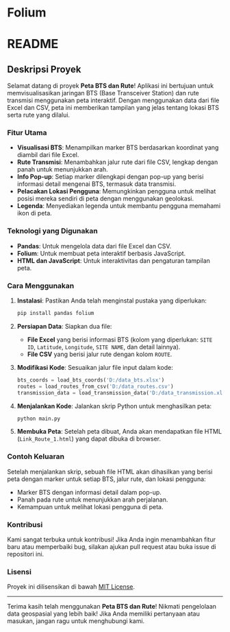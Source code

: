 # Folium

# README

## Deskripsi Proyek

Selamat datang di proyek **Peta BTS dan Rute**! Aplikasi ini bertujuan untuk memvisualisasikan jaringan BTS (Base Transceiver Station) dan rute transmisi menggunakan peta interaktif. Dengan menggunakan data dari file Excel dan CSV, peta ini memberikan tampilan yang jelas tentang lokasi BTS serta rute yang dilalui.

### Fitur Utama

- **Visualisasi BTS**: Menampilkan marker BTS berdasarkan koordinat yang diambil dari file Excel.
- **Rute Transmisi**: Menambahkan jalur rute dari file CSV, lengkap dengan panah untuk menunjukkan arah.
- **Info Pop-up**: Setiap marker dilengkapi dengan pop-up yang berisi informasi detail mengenai BTS, termasuk data transmisi.
- **Pelacakan Lokasi Pengguna**: Memungkinkan pengguna untuk melihat posisi mereka sendiri di peta dengan menggunakan geolokasi.
- **Legenda**: Menyediakan legenda untuk membantu pengguna memahami ikon di peta.

### Teknologi yang Digunakan

- **Pandas**: Untuk mengelola data dari file Excel dan CSV.
- **Folium**: Untuk membuat peta interaktif berbasis JavaScript.
- **HTML dan JavaScript**: Untuk interaktivitas dan pengaturan tampilan peta.

### Cara Menggunakan

1. **Instalasi**: Pastikan Anda telah menginstal pustaka yang diperlukan:
   ```bash
   pip install pandas folium
   ```

2. **Persiapan Data**: Siapkan dua file:
   - **File Excel** yang berisi informasi BTS (kolom yang diperlukan: `SITE ID`, `Latitude`, `Longitude`, `SITE NAME`, dan detail lainnya).
   - **File CSV** yang berisi jalur rute dengan kolom `ROUTE`.

3. **Modifikasi Kode**: Sesuaikan jalur file input dalam kode:
   ```python
   bts_coords = load_bts_coords('D:/data_bts.xlsx')
   routes = load_routes_from_csv('D:/data_routes.csv')
   transmission_data = load_transmission_data('D:/data_transmission.xlsx')
   ```

4. **Menjalankan Kode**: Jalankan skrip Python untuk menghasilkan peta:
   ```bash
   python main.py
   ```

5. **Membuka Peta**: Setelah peta dibuat, Anda akan mendapatkan file HTML (`Link_Route_1.html`) yang dapat dibuka di browser.

### Contoh Keluaran

Setelah menjalankan skrip, sebuah file HTML akan dihasilkan yang berisi peta dengan marker untuk setiap BTS, jalur rute, dan lokasi pengguna:

- Marker BTS dengan informasi detail dalam pop-up.
- Panah pada rute untuk menunjukkan arah perjalanan.
- Kemampuan untuk melihat lokasi pengguna di peta.

### Kontribusi

Kami sangat terbuka untuk kontribusi! Jika Anda ingin menambahkan fitur baru atau memperbaiki bug, silakan ajukan pull request atau buka issue di repositori ini.

### Lisensi

Proyek ini dilisensikan di bawah [MIT License](LICENSE).

---

Terima kasih telah menggunakan **Peta BTS dan Rute**! Nikmati pengelolaan data geospasial yang lebih baik! Jika Anda memiliki pertanyaan atau masukan, jangan ragu untuk menghubungi kami.
